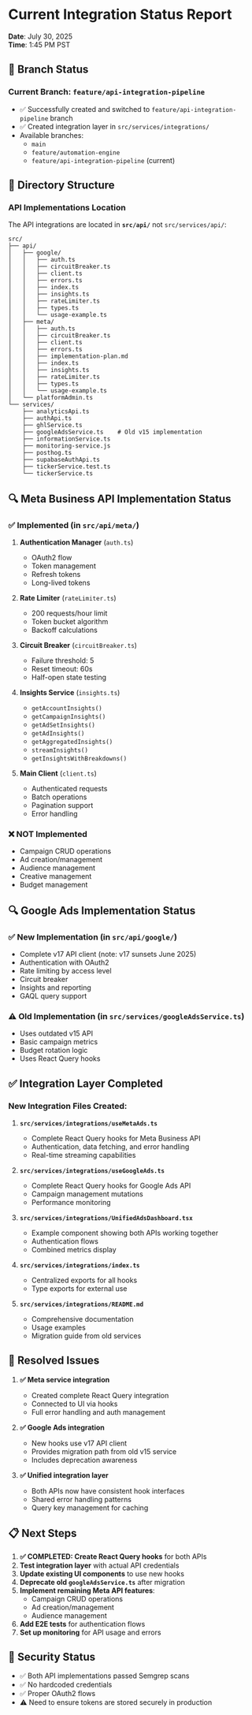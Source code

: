 # Current Integration Status Report

**Date**: July 30, 2025  
**Time**: 1:45 PM PST

## 🚨 Branch Status

### Current Branch: `feature/api-integration-pipeline`
- ✅ Successfully created and switched to `feature/api-integration-pipeline` branch
- ✅ Created integration layer in `src/services/integrations/`
- Available branches:
  - `main`
  - `feature/automation-engine`
  - `feature/api-integration-pipeline` (current)

## 📁 Directory Structure

### API Implementations Location
The API integrations are located in **`src/api/`** not `src/services/api/`:

```
src/
├── api/
│   ├── google/
│   │   ├── auth.ts
│   │   ├── circuitBreaker.ts
│   │   ├── client.ts
│   │   ├── errors.ts
│   │   ├── index.ts
│   │   ├── insights.ts
│   │   ├── rateLimiter.ts
│   │   ├── types.ts
│   │   └── usage-example.ts
│   ├── meta/
│   │   ├── auth.ts
│   │   ├── circuitBreaker.ts
│   │   ├── client.ts
│   │   ├── errors.ts
│   │   ├── implementation-plan.md
│   │   ├── index.ts
│   │   ├── insights.ts
│   │   ├── rateLimiter.ts
│   │   ├── types.ts
│   │   └── usage-example.ts
│   └── platformAdmin.ts
└── services/
    ├── analyticsApi.ts
    ├── authApi.ts
    ├── ghlService.ts
    ├── googleAdsService.ts    # Old v15 implementation
    ├── informationService.ts
    ├── monitoring-service.js
    ├── posthog.ts
    ├── supabaseAuthApi.ts
    ├── tickerService.test.ts
    └── tickerService.ts
```

## 🔍 Meta Business API Implementation Status

### ✅ Implemented (in `src/api/meta/`)
1. **Authentication Manager** (`auth.ts`)
   - OAuth2 flow
   - Token management
   - Refresh tokens
   - Long-lived tokens

2. **Rate Limiter** (`rateLimiter.ts`)
   - 200 requests/hour limit
   - Token bucket algorithm
   - Backoff calculations

3. **Circuit Breaker** (`circuitBreaker.ts`)
   - Failure threshold: 5
   - Reset timeout: 60s
   - Half-open state testing

4. **Insights Service** (`insights.ts`)
   - `getAccountInsights()`
   - `getCampaignInsights()`
   - `getAdSetInsights()`
   - `getAdInsights()`
   - `getAggregatedInsights()`
   - `streamInsights()`
   - `getInsightsWithBreakdowns()`

5. **Main Client** (`client.ts`)
   - Authenticated requests
   - Batch operations
   - Pagination support
   - Error handling

### ❌ NOT Implemented
- Campaign CRUD operations
- Ad creation/management
- Audience management
- Creative management
- Budget management

## 🔍 Google Ads Implementation Status

### ✅ New Implementation (in `src/api/google/`)
- Complete v17 API client (note: v17 sunsets June 2025)
- Authentication with OAuth2
- Rate limiting by access level
- Circuit breaker
- Insights and reporting
- GAQL query support

### ⚠️ Old Implementation (in `src/services/googleAdsService.ts`)
- Uses outdated v15 API
- Basic campaign metrics
- Budget rotation logic
- Uses React Query hooks

## ✅ Integration Layer Completed

### New Integration Files Created:
1. **`src/services/integrations/useMetaAds.ts`**
   - Complete React Query hooks for Meta Business API
   - Authentication, data fetching, and error handling
   - Real-time streaming capabilities

2. **`src/services/integrations/useGoogleAds.ts`**
   - Complete React Query hooks for Google Ads API
   - Campaign management mutations
   - Performance monitoring

3. **`src/services/integrations/UnifiedAdsDashboard.tsx`**
   - Example component showing both APIs working together
   - Authentication flows
   - Combined metrics display

4. **`src/services/integrations/index.ts`**
   - Centralized exports for all hooks
   - Type exports for external use

5. **`src/services/integrations/README.md`**
   - Comprehensive documentation
   - Usage examples
   - Migration guide from old services

## 🔧 Resolved Issues

1. **✅ Meta service integration** 
   - Created complete React Query integration
   - Connected to UI via hooks
   - Full error handling and auth management

2. **✅ Google Ads integration**
   - New hooks use v17 API client
   - Provides migration path from old v15 service
   - Includes deprecation awareness

3. **✅ Unified integration layer**
   - Both APIs now have consistent hook interfaces
   - Shared error handling patterns
   - Query key management for caching

## 📋 Next Steps

1. **✅ COMPLETED: Create React Query hooks** for both APIs
2. **Test integration layer** with actual API credentials
3. **Update existing UI components** to use new hooks
4. **Deprecate old `googleAdsService.ts`** after migration
5. **Implement remaining Meta API features**:
   - Campaign CRUD operations
   - Ad creation/management  
   - Audience management
6. **Add E2E tests** for authentication flows
7. **Set up monitoring** for API usage and errors

## 🔐 Security Status

- ✅ Both API implementations passed Semgrep scans
- ✅ No hardcoded credentials
- ✅ Proper OAuth2 flows
- ⚠️ Need to ensure tokens are stored securely in production